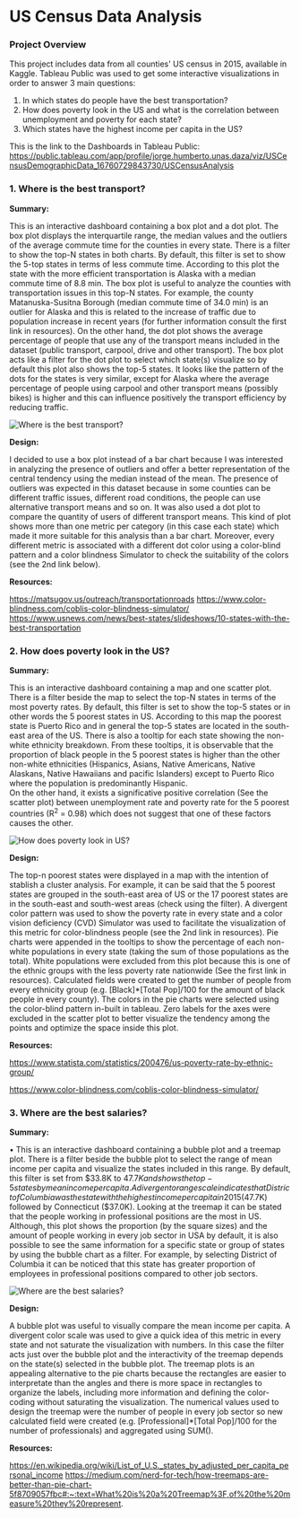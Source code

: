 # US Census Data Analysis

### Project Overview 
This project includes data from all counties' US census in 2015, available in Kaggle. Tableau Public was used to get some interactive visualizations in order to answer 3 main questions:
1. In which states do people have the best transportation?
2. How does poverty look in the US and what is the correlation between unemployment and poverty for each state? 
3. Which states have the highest income per capita in the US?

This is the link to the Dashboards in Tableau Public: https://public.tableau.com/app/profile/jorge.humberto.unas.daza/viz/USCensusDemographicData_16760729843730/USCensusAnalysis 

### 1. Where is the best transport?
**Summary:**

This is an interactive dashboard containing a box plot and a dot plot. The box plot displays the interquartile range, the median values and the outliers of the average commute time for the counties in every state. There is a filter to show the top-N states in both charts. By default, this filter is set to show the 5-top states in terms of less commute time. According to this plot the state with the more efficient transportation is Alaska with a median commute time of 8.8 min. The box plot is useful to analyze the counties with transportation issues in this top-N states. For example, the county Matanuska-Susitna Borough (median commute time of 34.0 min) is an outlier for Alaska and this is related to the increase of traffic due to population increase in recent years (for further information consult the first link in resources).
 On the other hand, the dot plot shows the average percentage of people that use any of the transport means included in the dataset (public transport, carpool, drive and other transport). The box plot acts like a filter for the dot plot to select which state(s) visualize so by default this plot also shows the top-5 states. It looks like the pattern of the dots for the states is very similar, except for Alaska where the average percentage of people using carpool and other transport means (possibly bikes) is higher and this can influence positively the transport efficiency by reducing traffic. 
 
 <img src="https://github.com/jorgeUnas/US_Census_Data_Analysis/blob/main/Where%20is%20the%20best%20transport.png" alt="Where is the best transport?"> 
 
 **Design:**

I decided to use a box plot instead of a bar chart because I was interested in analyzing the presence of outliers and offer a better representation of the central tendency using the median instead of the mean. The presence of outliers was expected in this dataset because in some counties can be different traffic issues, different road conditions, the people can use alternative transport means and so on. It was also used a dot plot to compare the quantity of users of different transport means. This kind of plot shows more than one metric per category (in this case each state) which made it more suitable for this analysis than a bar chart. Moreover, every different metric is associated with a different dot color using a color-blind pattern and a color blindness Simulator to check the suitability of the colors (see the 2nd link below).  

**Resources:**

https://matsugov.us/outreach/transportationroads
https://www.color-blindness.com/coblis-color-blindness-simulator/
https://www.usnews.com/news/best-states/slideshows/10-states-with-the-best-transportation 


### 2. How does poverty look in the US?
**Summary:**

This is an interactive dashboard containing a map and one scatter plot. There is a filter beside the map to select the top-N states in terms of the most poverty rates. By default, this filter is set to show the top-5 states or in other words the 5 poorest states in US. According to this map the poorest state is Puerto Rico and in general the top-5 states are located in the south-east area of the US. There is also a tooltip for each state showing the non-white ethnicity breakdown. From these tooltips, it is observable that the proportion of black people in the 5 poorest states is higher than the other non-white ethnicities (Hispanics, Asians, Native Americans, Native Alaskans, Native Hawaiians and pacific Islanders) except to Puerto Rico where the population is predominantly Hispanic.  
On the other hand, it exists a significative positive correlation (See the scatter plot) between unemployment rate and poverty rate for the 5 poorest countries (R<sup>2</sup> = 0.98) which does not suggest that one of these factors causes the other.

<img src="https://github.com/jorgeUnas/US_Census_Data_Analysis/blob/main/How%20does%20poverty%20look%20in%20US.png" alt="How does poverty look in US?"> 

**Design:**

The top-n poorest states were displayed in a map with the intention of stablish a cluster analysis. For example, it can be said that the 5 poorest states are grouped in the south-east area of US or the 17 poorest states are in the south-east and south-west areas (check using the filter). A divergent color pattern was used to show the poverty rate in every state and a color vision deficiency (CVD) Simulator was used to facilitate the visualization of this metric for color-blindness people (see the 2nd link in resources).
Pie charts were appended in the tooltips to show the percentage of each non-white populations in every state (taking the sum of those populations as the total). White populations were excluded from this plot because this is one of the ethnic groups with the less poverty rate nationwide (See the first link in resources). Calculated fields were created to get the number of people from every ethnicity group (e.g. [Black]*[Total Pop]/100 for the amount of black people in every county). The colors in the pie charts were selected using the color-blind pattern in-built in tableau.
Zero labels for the axes were excluded in the scatter plot to better visualize the tendency among the points and optimize the space inside this plot. 

**Resources:**

https://www.statista.com/statistics/200476/us-poverty-rate-by-ethnic-group/

https://www.color-blindness.com/coblis-color-blindness-simulator/ 

### 3. Where are the best salaries?
**Summary:**

•	This is an interactive dashboard containing a bubble plot and a treemap plot. There is a filter beside the bubble plot to select the range of mean income per capita and visualize the states included in this range. By default, this filter is set from $33.8K to $47.7K and shows the top-5 states by mean income per capita. A divergent orange scale indicates that District of Columbia was the state with the highest income per capita in 2015 ($47.7K) followed by Connecticut ($37.0K). 
Looking at the treemap it can be stated that the people working in professional positions are the most in US. Although, this plot shows the proportion (by the square sizes) and the amount of people working in every job sector in USA by default, it is also possible to see the same information for a specific state or group of states by using the bubble chart as a filter. For example, by selecting District of Columbia it can be noticed that this state has greater proportion of employees in professional positions compared to other job sectors.


<img src="https://github.com/jorgeUnas/US_Census_Data_Analysis/blob/main/Tops%20states%20by%20income%20per%20capita.png" alt="Where are the best salaries?"> 

**Design:**

A bubble plot was useful to visually compare the mean income per capita. A divergent color scale was used to give a quick idea of this metric in every state and not saturate the visualization with numbers. In this case the filter acts just over the bubble plot and the interactivity of the treemap depends on the state(s) selected in the bubble plot. 
The treemap plots is an appealing alternative to the pie charts because the rectangles are easier to interpretate than the angles and there is more space in rectangles to organize the labels, including more information and defining the color-coding without saturating the visualization. The numerical values used to design the treemap were the number of people in every job sector so new calculated field were created (e.g. [Professional]*[Total Pop]/100 for the number of professionals) and aggregated using SUM(). 

**Resources:**

https://en.wikipedia.org/wiki/List_of_U.S._states_by_adjusted_per_capita_personal_income 
https://medium.com/nerd-for-tech/how-treemaps-are-better-than-pie-chart-5f8709057fbc#:~:text=What%20is%20a%20Treemap%3F,of%20the%20measure%20they%20represent. 

